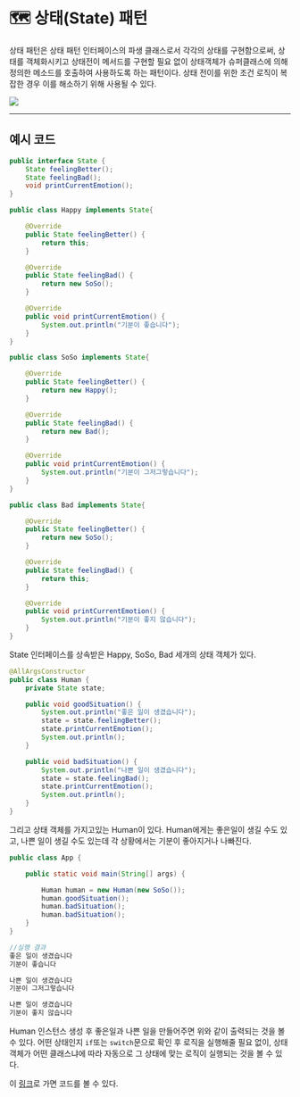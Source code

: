 # 🗺 상태(State) 패턴

상태 패턴은 상태 패턴 인터페이스의 파생 클래스로서 각각의 상태를 구현함으로써, 상태를 객체화시키고 상태전이 메서드를 구현할 필요 없이 상태객체가 슈퍼클래스에 의해 정의한 메소드를 호출하여 사용하도록 하는 패턴이다. 상태 전이를 위한 조건 로직이 복잡한 경우 이를 해소하기 위해 사용될 수 있다. 

<img src="https://velog.velcdn.com/images%2Fjinmin2216%2Fpost%2Fa643a530-1dff-4663-bff2-2ba65cf5f6e2%2F%E1%84%89%E1%85%A1%E1%86%BC%E1%84%90%E1%85%A2%20%E1%84%91%E1%85%A2%E1%84%90%E1%85%A5%E1%86%AB%20%E1%84%8B%E1%85%B5%E1%84%86%E1%85%B5%E1%84%8C%E1%85%B52.png">

---

## 예시 코드

```java
public interface State {
    State feelingBetter();
    State feelingBad();
    void printCurrentEmotion();
}
```

```java
public class Happy implements State{

    @Override
    public State feelingBetter() {
        return this;
    }

    @Override
    public State feelingBad() {
        return new SoSo();
    }

    @Override
    public void printCurrentEmotion() {
        System.out.println("기분이 좋습니다");
    }
}

public class SoSo implements State{

    @Override
    public State feelingBetter() {
        return new Happy();
    }

    @Override
    public State feelingBad() {
        return new Bad();
    }

    @Override
    public void printCurrentEmotion() {
        System.out.println("기분이 그저그렇습니다");
    }
}

public class Bad implements State{

    @Override
    public State feelingBetter() {
        return new SoSo();
    }

    @Override
    public State feelingBad() {
        return this;
    }

    @Override
    public void printCurrentEmotion() {
        System.out.println("기분이 좋지 않습니다");
    }
}
```

State 인터페이스를 상속받은 Happy, SoSo, Bad 세개의 상태 객체가 있다.

```java
@AllArgsConstructor
public class Human {
    private State state;

    public void goodSituation() {
        System.out.println("좋은 일이 생겼습니다");
        state = state.feelingBetter();
        state.printCurrentEmotion();
        System.out.println();
    }

    public void badSituation() {
        System.out.println("나쁜 일이 생겼습니다");
        state = state.feelingBad();
        state.printCurrentEmotion();
        System.out.println();
    }
}
```

그리고 상태 객체를 가지고있는 Human이 있다. Human에게는 좋은일이 생길 수도 있고, 나쁜 일이 생길 수도 있는데 각 상황에서는 기분이 좋아지거나 나빠진다.

```java
public class App {

    public static void main(String[] args) {

        Human human = new Human(new SoSo());
        human.goodSituation();
        human.badSituation();
        human.badSituation();
    }
}
```

```java
//실행 결과
좋은 일이 생겼습니다
기분이 좋습니다

나쁜 일이 생겼습니다
기분이 그저그렇습니다

나쁜 일이 생겼습니다
기분이 좋지 않습니다
```

Human 인스턴스 생성 후 좋은일과 나쁜 일을 만들어주면 위와 같이 출력되는 것을 볼 수 있다. 어떤 상태인지 `if`또는 `switch`문으로 확인 후 로직을 실행해줄 필요 없이, 상태 객체가 어떤 클래스냐에 따라 자동으로 그 상태에 맞는 로직이 실행되는 것을 볼 수 있다. 

이 <a href="https://github.com/rlaisqls/GoF-DesignPatterns/tree/master/src/main/java/com/study/gof/designpattrens/_03_BehavioralPattern/state">링크</a>로 가면 코드를 볼 수 있다.